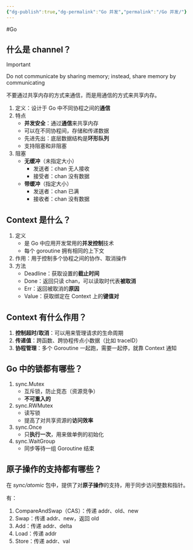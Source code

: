 ```yaml
---
{"dg-publish":true,"dg-permalink":"Go 并发","permalink":"/Go 并发/"}
---
```



#Go

## 什么是 channel？

> [!IMPORTANT] 
> Do not communicate by sharing memory; instead, share memory by communicating
> 
> 不要通过共享内存的方式来通信，而是用通信的方式来共享内存。

1. 定义：设计于 Go 中不同协程之间的**通信**
2. 特点
	- **并发安全**：通过**通信**来共享内存
	- 可以在不同协程间，存储和传递数据
	- 先进先出：底层数据结构是**环形队列**
	- 支持阻塞和非阻塞
3. 阻塞
	- **无缓冲**（未指定大小）
		- 发送者：chan 无人接收
		- 接受者：chan 没有数据
	- **带缓冲**（指定大小）
		- 发送者：chan 已满
		- 接收者：chan 没有数据

## Context 是什么？

1. 定义
	- 是 Go 中应用开发常用的**并发控制**技术
	- 每个 goroutine 拥有相同的上下文
2. 作用：用于控制多个协程之间的协作、取消操作
3. 方法
	- Deadline：获取设置的**截止时间**
	- Done：返回只读 chan，可以读取时代表**被取消**
	- Err：返回被取消的**原因**
	- Value：获取绑定在 Context 上的**键值对**

## Context 有什么作用？

1. **控制超时/取消**：可以用来管理请求的生命周期
2. **传递值**：跨函数、跨协程传点小数据（比如 traceID）
3. **协程管理**：多个 Goroutine 一起跑，需要一起停，就靠 Context 通知

## Go 中的锁都有哪些？

1. sync.Mutex
	- 互斥锁，防止竞态（资源竞争）
	- **不可重入的**
2. sync.RWMutex
	- 读写锁
	- 提高了对共享资源的**访问效率**
3. sync.Once
	- 只**执行一次**，用来做单例的初始化
4. sync.WaitGroup
	- 同步等待一组 Goroutine 结束

## 原子操作的支持都有哪些？

在 *sync/atomic* 包中，提供了对**原子操作**的支持，用于同步访问整数和指针。

有：
1. CompareAndSwap（CAS）：传递 addr、old、new
2. Swap：传递 addr、new，返回 old
3. Add：传递 addr、delta
4. Load：传递 addr
5. Store：传递 addr、val